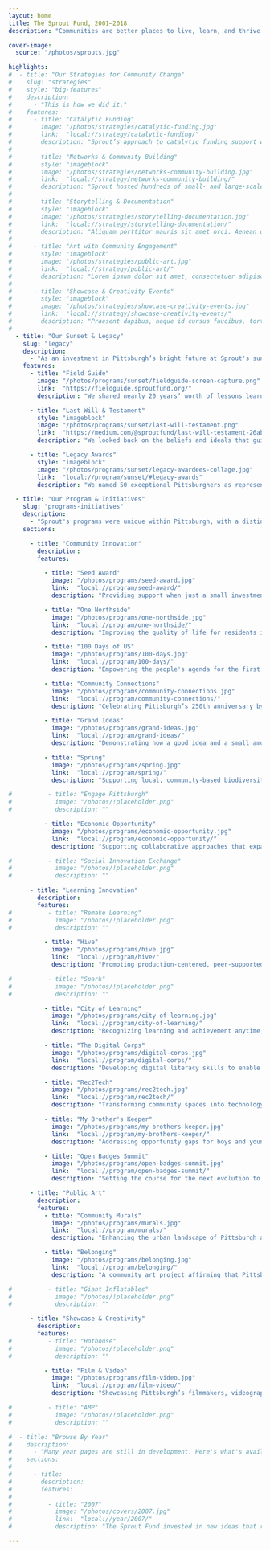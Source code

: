```yaml
---
layout: home
title: The Sprout Fund, 2001–2018
description: "Communities are better places to live, learn, and thrive because of the people and ideas supported by The Sprout Fund."

cover-image:
  source: "/photos/sprouts.jpg"

highlights:
#  - title: "Our Strategies for Community Change"
#    slug: "strategies"
#    style: "big-features"
#    description:
#      - "This is how we did it."
#    features:
#      - title: "Catalytic Funding"
#        image: "/photos/strategies/catalytic-funding.jpg"
#        link:  "local://strategy/catalytic-funding/"
#        description: "Sprout’s approach to catalytic funding support was responsive to the interests and initiatives of the grassroots community. We worked to lower the barriers to program participation and drive successful project implementation through a variety of support activities."
#
#      - title: "Networks & Community Building"
#        style: "imageblock"
#        image: "/photos/strategies/networks-community-building.jpg"
#        link:  "local://strategy/networks-community-building/"
#        description: "Sprout hosted hundreds of small- and large-scale events, from focus groups to multi-day festivals. We embraced unexpected collaborations. We valued openness, which means sharing ideas, showing your work, and inviting contributions from others. We insisted on recruiting diverse participants and we employed high-quality facilitators who help push the work forward."
#
#      - title: "Storytelling & Documentation"
#        style: "imageblock"
#        image: "/photos/strategies/storytelling-documentation.jpg"
#        link:  "local://strategy/storytelling-documentation/"
#        description: "Aliquam porttitor mauris sit amet orci. Aenean dignissim pellentesque felis. Morbi in sem quis dui placerat ornare. Pellentesque odio nisi, euismod in, pharetra a, ultricies in, diam. Sed arcu. Cras consequat."
#
#      - title: "Art with Community Engagement"
#        style: "imageblock"
#        image: "/photos/strategies/public-art.jpg"
#        link:  "local://strategy/public-art/"
#        description: "Lorem ipsum dolor sit amet, consectetuer adipiscing elit. Donec odio. Quisque volutpat mattis eros. Nullam malesuada erat ut turpis. Suspendisse urna nibh, viverra non, semper suscipit, posuere a, pede. Donec nec justo eget felis facilisis fermentum. Aliquam erat volutpat."
#
#      - title: "Showcase & Creativity Events"
#        style: "imageblock"
#        image: "/photos/strategies/showcase-creativity-events.jpg"
#        link:  "local://strategy/showcase-creativity-events/"
#        description: "Praesent dapibus, neque id cursus faucibus, tortor neque egestas auguae, eu vulputate magna eros eu erat. Nam dui mi, tincidunt quis, accumsan porttitor, facilisis luctus, metus. Phasellus ultrices nulla quis nibh. Quisque a lectus. Donec consectetuer ligula vulputate sem tristique cursus."
#
  - title: "Our Sunset & Legacy"
    slug: "legacy"
    description:
      - "As an investment in Pittsburgh’s bright future at Sprout's sunset, we documented our best practices, shared our enduring values, and gave the rest of our money away."
    features:
      - title: "Field Guide"
        image: "/photos/programs/sunset/fieldguide-screen-capture.png"
        link:  "https://fieldguide.sproutfund.org/"
        description: "We shared nearly 20 years’ worth of lessons learned and best practices to help others catalyze positive change and cultivate connected communities."

      - title: "Last Will & Testament"
        style: "imageblock"
        image: "/photos/programs/sunset/last-will-testament.png"
        link:  "https://medium.com/@sproutfund/last-will-testament-26ab31ee583c"
        description: "We looked back on the beliefs and ideals that guided our work from 2001 to 2018 and shared our reflections for Pittsburgh’s continued bright future."

      - title: "Legacy Awards"
        style: "imageblock"
        image: "/photos/programs/sunset/legacy-awardees-collage.jpg"
        link:  "local://program/sunset/#legacy-awards"
        description: "We named 50 exceptional Pittsburghers as representatives of the next generation of “Sprouters” and provided them with grants of $1,000 to help get them started."

  - title: "Our Program & Initiatives"
    slug: "programs-initiatives"
    description:
      - "Sprout's programs were unique within Pittsburgh, with a distinctive approach to facilitating community change and creating social impact through a blend of grantmaking, community engagement strategies, and other forms of support."
    sections:

      - title: "Community Innovation"
        description:
        features:

          - title: "Seed Award"
            image: "/photos/programs/seed-award.jpg"
            link:  "local://program/seed-award/"
            description: "Providing support when just a small investment has the potential to yield big results in the community."

          - title: "One Northside"
            image: "/photos/programs/one-northside.jpg"
            link:  "local://program/one-northside/"
            description: "Improving the quality of life for residents in all 18 neighborhoods of Pittsburgh’s Northside."

          - title: "100 Days of US"
            image: "/photos/programs/100-days.jpg"
            link:  "local://program/100-days/"
            description: "Empowering the people's agenda for the first 100 days of a new presidential administration."

          - title: "Community Connections"
            image: "/photos/programs/community-connections.jpg"
            link:  "local://program/community-connections/"
            description: "Celebrating Pittsburgh’s 250th anniversary by engaging citizens and contributing to regional “Pride & Progress.”"

          - title: "Grand Ideas"
            image: "/photos/programs/grand-ideas.jpg"
            link:  "local://program/grand-ideas/"
            description: "Demonstrating how a good idea and a small amount of support can go a long way."

          - title: "Spring"
            image: "/photos/programs/spring.jpg"
            link:  "local://program/spring/"
            description: "Supporting local, community-based biodiversity initiatives in and around Pittsburgh."

#          - title: "Engage Pittsburgh"
#            image: "/photos/!placeholder.png"
#            description: ""

          - title: "Economic Opportunity"
            image: "/photos/programs/economic-opportunity.jpg"
            link:  "local://program/economic-opportunity/"
            description: "Supporting collaborative approaches that expand economic opportunity for all."

#          - title: "Social Innovation Exchange"
#            image: "/photos/!placeholder.png"
#            description: ""

      - title: "Learning Innovation"
        description:
        features:
#          - title: "Remake Learning"
#            image: "/photos/!placeholder.png"
#            description: ""

          - title: "Hive"
            image: "/photos/programs/hive.jpg"
            link:  "local://program/hive/"
            description: "Promoting production-centered, peer-supported, interest-driven learning in classrooms and out-of-school."

#          - title: "Spark"
#            image: "/photos/!placeholder.png"
#            description: ""

          - title: "City of Learning"
            image: "/photos/programs/city-of-learning.jpg"
            link:  "local://program/city-of-learning/"
            description: "Recognizing learning and achievement anytime, anywhere with digital badges and enriching summer experiences."

          - title: "The Digital Corps"
            image: "/photos/programs/digital-corps.jpg"
            link:  "local://program/digital-corps/"
            description: "Developing digital literacy skills to enable youth to thrive in school, college, and the workforce."

          - title: "Rec2Tech"
            image: "/photos/programs/rec2tech.jpg"
            link:  "local://program/rec2tech/"
            description: "Transforming community spaces into technology learning centers for Pittsburgh youth."

          - title: "My Brother's Keeper"
            image: "/photos/programs/my-brothers-keeper.jpg"
            link:  "local://program/my-brothers-keeper/"
            description: "Addressing opportunity gaps for boys and young men of color from cradle to career."

          - title: "Open Badges Summit"
            image: "/photos/programs/open-badges-summit.jpg"
            link:  "local://program/open-badges-summit/"
            description: "Setting the course for the next evolution to assess learning and recognize skills and competencies."

      - title: "Public Art"
        description:
        features:
          - title: "Community Murals"
            image: "/photos/programs/murals.jpg"
            link:  "local://program/murals/"
            description: "Enhancing the urban landscape of Pittsburgh and surrounding communities of Allegheny County."

          - title: "Belonging"
            image: "/photos/programs/belonging.jpg"
            link:  "local://program/belonging/"
            description: "A community art project affirming that Pittsburgh is a place where we all belong."

#          - title: "Giant Inflatables"
#            image: "/photos/!placeholder.png"
#            description: ""

      - title: "Showcase & Creativity"
        description:
        features:
#          - title: "Hothouse"
#            image: "/photos/!placeholder.png"
#            description: ""

          - title: "Film & Video"
            image: "/photos/programs/film-video.jpg"
            link:  "local://program/film-video/"
            description: "Showcasing Pittsburgh’s filmmakers, videographers, and multimedia artists and their work."

#          - title: "AMP"
#            image: "/photos/!placeholder.png"
#            description: ""

#  - title: "Browse By Year"
#    description:
#      - "Many year pages are still in development. Here's what's available so far."
#    sections:
#
#      - title:
#        description:
#        features:
#
#          - title: "2007"
#            image: "/photos/covers/2007.jpg"
#            link:  "local://year/2007/"
#            description: "The Sprout Fund invested in new ideas that responded to community requests for proposals and travelled across the region to cultivate projects in celebration of Pittsburgh’s 250th anniversary."

---
```

